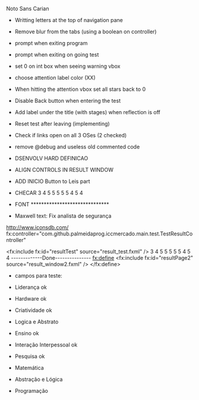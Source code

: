 Noto Sans Carian 

- Writting letters at the top of navigation pane
- Remove blur from the tabs (using a boolean on controller)
- prompt when exiting program
- prompt when exiting on going test
- set 0 on int box when seeing warning vbox
- choose attention label color (XX)
- When hitting the attention vbox set all stars back to 0
- Disable Back button when entering the test
- Add label under the title (with stages) when reflection is off
- Reset test after leaving (implementing)
- Check if links open on all 3 OSes (2 checked)

- remove @debug and useless old commented code
- DSENVOLV HARD DEFINICAO 
- ALIGN CONTROLS IN RESULT WINDOW
- ADD INICIO Button to Leis part
- CHECAR 3 4 5 5 5 5 5 4 5 4
- FONT ******************************


- Maxwell text: Fix analista de segurança 


http://www.iconsdb.com/
fx:controller="com.github.palmeidaprog.iccmercado.main.test.TestResultController"

<fx:include fx:id="resultTest" source="result_test.fxml" />
3 4 5 5 5 5 5 4 5 4
-------------Done---------------
                   <fx:define>
                       <fx:include fx:id="resultPage2" source="result_window2.fxml" />
                   </fx:define>
* campos para teste:

- Liderança ok
- Hardware ok
- Criatividade ok 
- Logica e Abstrato
 
- Ensino ok
- Interação Interpessoal ok
- Pesquisa ok

- Matemática
- Abstração e Lógica

- Programação